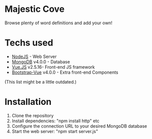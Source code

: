 # Majestic Cove
Browse plenty of word definitions and add your own!

# Techs used
-   [NodeJS](https://nodejs.org/en/) - Web Server
-   [MongoDB](https://www.mongodb.com/) v4.0.0 - Database
-   [Vue.JS](https://vuejs.org/) v2.5.16- Front-end JS framework
-   [Bootstrap-Vue](https://bootstrap-vue.js.org/) v4.0.0 - Extra front-end Components

(This list might be a little outdated.)

# Installation
1. Clone the repository
2. Install dependencies: "npm install http" etc
3. Configure the connection URL to your desired MongoDB database
4. Start the web server: "npm start server.js"
